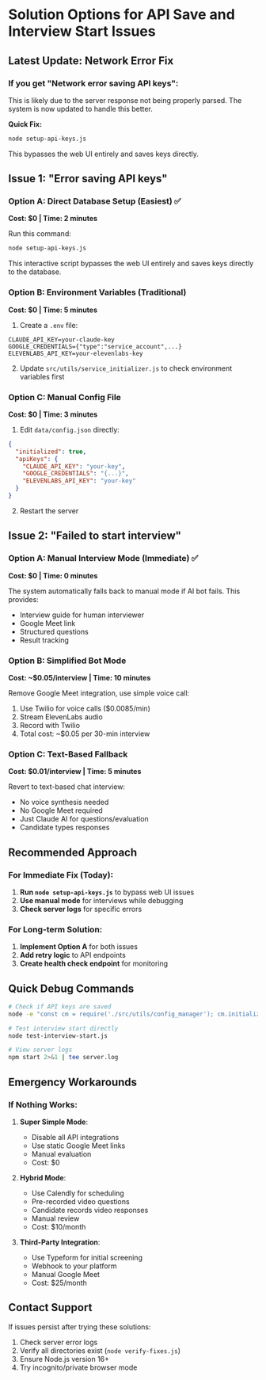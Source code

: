 # Solution Options for API Save and Interview Start Issues

## Latest Update: Network Error Fix

### If you get "Network error saving API keys":

This is likely due to the server response not being properly parsed. The system is now updated to handle this better.

**Quick Fix:**
```bash
node setup-api-keys.js
```

This bypasses the web UI entirely and saves keys directly.

## Issue 1: "Error saving API keys"

### Option A: Direct Database Setup (Easiest) ✅
**Cost: $0 | Time: 2 minutes**

Run this command:
```bash
node setup-api-keys.js
```

This interactive script bypasses the web UI entirely and saves keys directly to the database.

### Option B: Environment Variables (Traditional) 
**Cost: $0 | Time: 5 minutes**

1. Create a `.env` file:
```env
CLAUDE_API_KEY=your-claude-key
GOOGLE_CREDENTIALS={"type":"service_account",...}
ELEVENLABS_API_KEY=your-elevenlabs-key
```

2. Update `src/utils/service_initializer.js` to check environment variables first

### Option C: Manual Config File
**Cost: $0 | Time: 3 minutes**

1. Edit `data/config.json` directly:
```json
{
  "initialized": true,
  "apiKeys": {
    "CLAUDE_API_KEY": "your-key",
    "GOOGLE_CREDENTIALS": "{...}",
    "ELEVENLABS_API_KEY": "your-key"
  }
}
```

2. Restart the server

## Issue 2: "Failed to start interview"

### Option A: Manual Interview Mode (Immediate) ✅
**Cost: $0 | Time: 0 minutes**

The system automatically falls back to manual mode if AI bot fails. This provides:
- Interview guide for human interviewer
- Google Meet link
- Structured questions
- Result tracking

### Option B: Simplified Bot Mode
**Cost: ~$0.05/interview | Time: 10 minutes**

Remove Google Meet integration, use simple voice call:
1. Use Twilio for voice calls ($0.0085/min)
2. Stream ElevenLabs audio
3. Record with Twilio
4. Total cost: ~$0.05 per 30-min interview

### Option C: Text-Based Fallback
**Cost: $0.01/interview | Time: 5 minutes**

Revert to text-based chat interview:
- No voice synthesis needed
- No Google Meet required
- Just Claude AI for questions/evaluation
- Candidate types responses

## Recommended Approach

### For Immediate Fix (Today):
1. **Run `node setup-api-keys.js`** to bypass web UI issues
2. **Use manual mode** for interviews while debugging
3. **Check server logs** for specific errors

### For Long-term Solution:
1. **Implement Option A** for both issues
2. **Add retry logic** to API endpoints
3. **Create health check endpoint** for monitoring

## Quick Debug Commands

```bash
# Check if API keys are saved
node -e "const cm = require('./src/utils/config_manager'); cm.initialize().then(() => cm.getApiKeys()).then(console.log)"

# Test interview start directly
node test-interview-start.js

# View server logs
npm start 2>&1 | tee server.log
```

## Emergency Workarounds

### If Nothing Works:

1. **Super Simple Mode**:
   - Disable all API integrations
   - Use static Google Meet links
   - Manual evaluation
   - Cost: $0

2. **Hybrid Mode**:
   - Use Calendly for scheduling
   - Pre-recorded video questions
   - Candidate records video responses
   - Manual review
   - Cost: $10/month

3. **Third-Party Integration**:
   - Use Typeform for initial screening
   - Webhook to your platform
   - Manual Google Meet
   - Cost: $25/month

## Contact Support

If issues persist after trying these solutions:
1. Check server error logs
2. Verify all directories exist (`node verify-fixes.js`)
3. Ensure Node.js version 16+
4. Try incognito/private browser mode